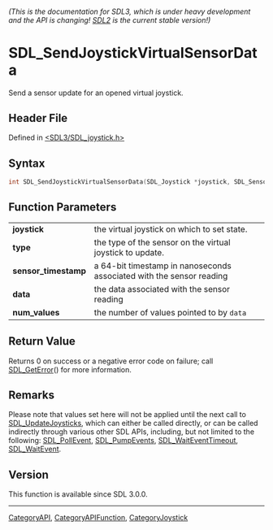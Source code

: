 ###### (This is the documentation for SDL3, which is under heavy development and the API is changing! [SDL2](https://wiki.libsdl.org/SDL2/) is the current stable version!)
# SDL_SendJoystickVirtualSensorData

Send a sensor update for an opened virtual joystick.

## Header File

Defined in [<SDL3/SDL_joystick.h>](https://github.com/libsdl-org/SDL/blob/main/include/SDL3/SDL_joystick.h)

## Syntax

```c
int SDL_SendJoystickVirtualSensorData(SDL_Joystick *joystick, SDL_SensorType type, Uint64 sensor_timestamp, const float *data, int num_values);

```

## Function Parameters

|                          |                                                                      |
| ------------------------ | -------------------------------------------------------------------- |
| **joystick**             | the virtual joystick on which to set state.                          |
| **type**                 | the type of the sensor on the virtual joystick to update.            |
| **sensor_timestamp**     | a 64-bit timestamp in nanoseconds associated with the sensor reading |
| **data**                 | the data associated with the sensor reading                          |
| **num_values**           | the number of values pointed to by `data`                            |

## Return Value

Returns 0 on success or a negative error code on failure; call
[SDL_GetError](SDL_GetError)() for more information.

## Remarks

Please note that values set here will not be applied until the next call to
[SDL_UpdateJoysticks](SDL_UpdateJoysticks), which can either be called
directly, or can be called indirectly through various other SDL APIs,
including, but not limited to the following:
[SDL_PollEvent](SDL_PollEvent), [SDL_PumpEvents](SDL_PumpEvents),
[SDL_WaitEventTimeout](SDL_WaitEventTimeout),
[SDL_WaitEvent](SDL_WaitEvent).

## Version

This function is available since SDL 3.0.0.

----
[CategoryAPI](CategoryAPI), [CategoryAPIFunction](CategoryAPIFunction), [CategoryJoystick](CategoryJoystick)

